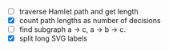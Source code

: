 - [ ] traverse Hamlet path and get length
- [x] count path lengths as number of decisions
- [ ] find subgraph a -> c, a -> b -> c.
- [x] split long SVG labels
